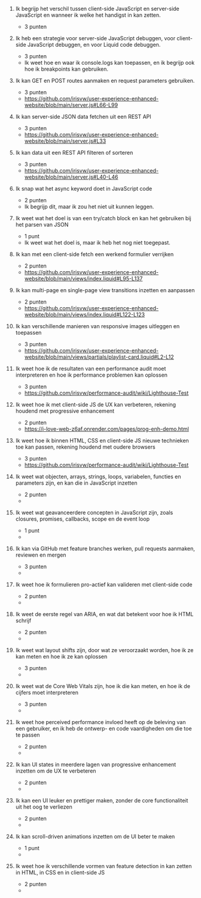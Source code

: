 1.  Ik begrijp het verschil tussen client-side JavaScript en server-side JavaScript en wanneer ik welke het handigst in kan zetten.
	- 3 punten
2. Ik heb een strategie voor server-side JavaScript debuggen, voor client-side JavaScript debuggen, en voor Liquid code debuggen.
	- 3 punten
    - Ik weet hoe en waar ik console.logs kan toepassen, en ik begrijp ook hoe ik breakpoints kan gebruiken.
3. Ik kan GET en POST routes aanmaken en request parameters gebruiken.
	- 3 punten
	- https://github.com/irisvw/user-experience-enhanced-website/blob/main/server.js#L66-L99
4. Ik kan server-side JSON data fetchen uit een REST API
	- 3 punten
	- https://github.com/irisvw/user-experience-enhanced-website/blob/main/server.js#L33
5. Ik kan data uit een REST API filteren of sorteren
	- 3 punten
	- https://github.com/irisvw/user-experience-enhanced-website/blob/main/server.js#L40-L46
6. Ik snap wat het async keyword doet in JavaScript code
    - 2 punten
    - Ik begrijp dit, maar ik zou het niet uit kunnen leggen.
7. Ik weet wat het doel is van een try/catch block en kan het gebruiken bij het parsen van JSON
    - 1 punt
    - Ik weet wat het doel is, maar ik heb het nog niet toegepast.
8. Ik kan met een client-side fetch een werkend formulier verrijken
    - 2 punten
    - https://github.com/irisvw/user-experience-enhanced-website/blob/main/views/index.liquid#L95-L137
9. Ik kan multi-page en single-page view transitions inzetten en aanpassen
    - 2 punten
    - https://github.com/irisvw/user-experience-enhanced-website/blob/main/views/index.liquid#L122-L123
10. Ik kan verschillende manieren van responsive images uitleggen en toepassen
    - 3 punten
    - https://github.com/irisvw/user-experience-enhanced-website/blob/main/views/partials/playlist-card.liquid#L2-L12
11. Ik weet hoe ik de resultaten van een performance audit moet interpreteren en hoe ik performance problemen kan oplossen
    - 3 punten
    - https://github.com/irisvw/performance-audit/wiki/Lighthouse-Test
12. Ik weet hoe ik met client-side JS de UX kan verbeteren, rekening houdend met progressive enhancement
    - 2 punten
    - https://i-love-web-z6af.onrender.com/pages/prog-enh-demo.html
13. Ik weet hoe ik binnen HTML, CSS en client-side JS nieuwe technieken toe kan passen, rekening houdend met oudere browsers
    - 3 punten
    - https://github.com/irisvw/performance-audit/wiki/Lighthouse-Test
14. Ik weet wat objecten, arrays, strings, loops, variabelen, functies en parameters zijn, en kan die in JavaScript inzetten
    - 2 punten
    - 
15. Ik weet wat geavanceerdere concepten in JavaScript zijn, zoals closures, promises, callbacks, scope en de event loop
    - 1 punt
    - 
 
16. Ik kan via GitHub met feature branches werken, pull requests aanmaken, reviewen en mergen
    - 3 punten
    - 
17. Ik weet hoe ik formulieren pro-actief kan valideren met client-side code
    - 2 punten
    - 
18. Ik weet de eerste regel van ARIA, en wat dat betekent voor hoe ik HTML schrijf
    - 2 punten
    - 
19. Ik weet wat layout shifts zijn, door wat ze veroorzaakt worden, hoe ik ze kan meten en hoe ik ze kan oplossen
    - 3 punten
    - 
20. Ik weet wat de Core Web Vitals zijn, hoe ik die kan meten, en hoe ik de cijfers moet interpreteren
    - 3 punten
    - 

21. Ik weet hoe perceived performance invloed heeft op de beleving van een gebruiker, en ik heb de ontwerp- en code vaardigheden om die toe te passen
    - 2 punten
    - 
22. Ik kan UI states in meerdere lagen van progressive enhancement inzetten om de UX te verbeteren
    - 2 punten
    - 
23. Ik kan een UI leuker en prettiger maken, zonder de core functionaliteit uit het oog te verliezen
    - 2 punten
    - 
24. Ik kan scroll-driven animations inzetten om de UI beter te maken
    - 1 punt
    - 
25. Ik weet hoe ik verschillende vormen van feature detection in kan zetten in HTML, in CSS en in client-side JS
    - 2 punten
    - 